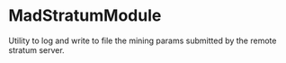 # MadStratumModule
Utility to log and write to file the mining params submitted by the remote stratum server.
